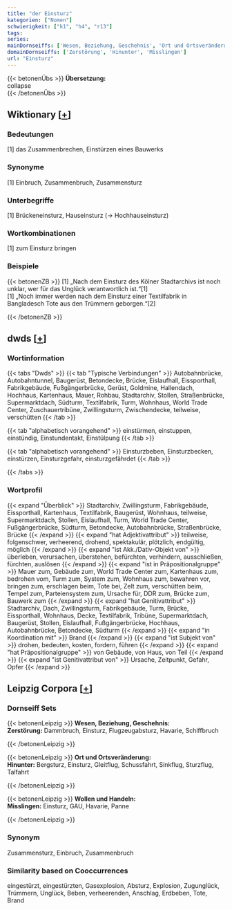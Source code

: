 ```yaml
---
title: "der Einsturz"
kategorien: ["Nomen"]
schwierigkeit: ["k1", "h4", "r13"]
tags:
series:
mainDornseiffs: ['Wesen, Beziehung, Geschehnis', 'Ort und Ortsveränderung', 'Wollen und Handeln']
domainDornseiffs: ['Zerstörung', 'Hinunter', 'Misslingen']
url: "Einsturz"
---
```


{{< betonenÜbs >}}
**Übersetzung:**  
collapse  
{{< /betonenÜbs >}}

## Wiktionary [[+](https://de.wiktionary.org/wiki/Einsturz)]

### Bedeutungen
[1] das Zusammenbrechen, Einstürzen eines Bauwerks  

### Synonyme
[1] Einbruch, Zusammenbruch, Zusammensturz  

### Unterbegriffe
[1] Brückeneinsturz, Hauseinsturz (→ Hochhauseinsturz)  

### Wortkombinationen
[1] zum Einsturz bringen  

### Beispiele
{{< betonenZB >}}
[1] „Nach dem Einsturz des Kölner Stadtarchivs ist noch unklar, wer für das Unglück verantwortlich ist.“[1]  
[1] „Noch immer werden nach dem Einsturz einer Textilfabrik in Bangladesch Tote aus den Trümmern geborgen.“[2]  

{{< /betonenZB >}}


## dwds [[+](https://www.dwds.de/wb/Einsturz)]

### Wortinformation
{{< tabs "Dwds" >}}
{{< tab "Typische Verbindungen" >}}
Autobahnbrücke, Autobahntunnel, Baugerüst, Betondecke, Brücke, Eislaufhall, Eissporthall, Fabrikgebäude, Fußgängerbrücke, Gerüst, Goldmine, Hallendach, Hochhaus, Kartenhaus, Mauer, Rohbau, Stadtarchiv, Stollen, Straßenbrücke, Supermarktdach, Südturm, Textilfabrik, Turm, Wohnhaus, World Trade Center, Zuschauertribüne, Zwillingsturm, Zwischendecke, teilweise, verschütten
{{< /tab >}}

{{< tab "alphabetisch vorangehend" >}}
einstürmen, einstuppen, einstündig, Einstundentakt, Einstülpung
{{< /tab >}}

{{< tab "alphabetisch vorangehend" >}}
Einsturzbeben, Einsturzbecken, einstürzen, Einsturzgefahr, einsturzgefährdet
{{< /tab >}}

{{< /tabs >}}

### Wortprofil
{{< expand "Überblick" >}} Stadtarchiv, Zwillingsturm, Fabrikgebäude, Eissporthall, Kartenhaus, Textilfabrik, Baugerüst, Wohnhaus, teilweise, Supermarktdach, Stollen, Eislaufhall, Turm, World Trade Center, Fußgängerbrücke, Südturm, Betondecke, Autobahnbrücke, Straßenbrücke, Brücke {{< /expand >}}
{{< expand "hat Adjektivattribut" >}} teilweise, folgenschwer, verheerend, drohend, spektakulär, plötzlich, endgültig, möglich {{< /expand >}}
{{< expand "ist Akk./Dativ-Objekt von" >}} überleben, verursachen, überstehen, befürchten, verhindern, ausschließen, fürchten, auslösen {{< /expand >}}
{{< expand "ist in Präpositionalgruppe" >}} Mauer zum, Gebäude zum, World Trade Center zum, Kartenhaus zum, bedrohen vom, Turm zum, System zum, Wohnhaus zum, bewahren vor, bringen zum, erschlagen beim, Tote bei, Zelt zum, verschütten beim, Tempel zum, Parteiensystem zum, Ursache für, DDR zum, Brücke zum, Bauwerk zum {{< /expand >}}
{{< expand "hat Genitivattribut" >}} Stadtarchiv, Dach, Zwillingsturm, Fabrikgebäude, Turm, Brücke, Eissporthall, Wohnhaus, Decke, Textilfabrik, Tribüne, Supermarktdach, Baugerüst, Stollen, Eislaufhall, Fußgängerbrücke, Hochhaus, Autobahnbrücke, Betondecke, Südturm {{< /expand >}}
{{< expand "in Koordination mit" >}} Brand {{< /expand >}}
{{< expand "ist Subjekt von" >}} drohen, bedeuten, kosten, fordern, führen {{< /expand >}}
{{< expand "hat Präpositionalgruppe" >}} von Gebäude, von Haus, von Teil {{< /expand >}}
{{< expand "ist Genitivattribut von" >}} Ursache, Zeitpunkt, Gefahr, Opfer {{< /expand >}}

## Leipzig Corpora [[+](https://corpora.uni-leipzig.de/en/res?word=Einsturz&corpusId=deu_newscrawl-public_2018)]

### Dornseiff Sets
{{< betonenLeipzig >}}
**Wesen, Beziehung, Geschehnis:**  
**Zerstörung:** Dammbruch, Einsturz, Flugzeugabsturz, Havarie, Schiffbruch  

{{< /betonenLeipzig >}}


{{< betonenLeipzig >}}
**Ort und Ortsveränderung:**  
**Hinunter:** Bergsturz, Einsturz, Gleitflug, Schussfahrt, Sinkflug, Sturzflug, Talfahrt  

{{< /betonenLeipzig >}}


{{< betonenLeipzig >}}
**Wollen und Handeln:**  
**Misslingen:** Einsturz, GAU, Havarie, Panne  

{{< /betonenLeipzig >}}

### Synonym
Zusammensturz, Einbruch, Zusammenbruch


### Similarity based on Cooccurrences
eingestürzt, eingestürzten, Gasexplosion, Absturz, Explosion, Zugunglück, Trümmern, Unglück, Beben, verheerenden, Anschlag, Erdbeben, Tote, Brand

